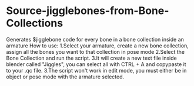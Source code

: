 # Source-jigglebones-from-Bone-Collections
Generates $jigglebone code for every bone in a bone collection inside an armature
How to use:
  1.Select your armature, create a new bone collection, assign all the bones you want to that collection in pose mode
  2.Select the Bone Collection and run the script.
  3.It will create a new text file inside blender called "Jiggles", you can select all with CTRL + A and copypaste it to your .qc file.
  3.The script won't work in edit mode, you must either be in object or pose mode with the armature selected.
